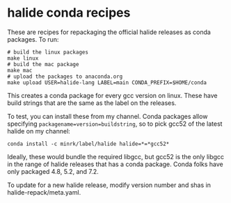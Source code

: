 # halide conda recipes

These are recipes for repackaging the official halide releases as conda packages. To run:

    # build the linux packages
    make linux
    # build the mac package
    make mac
    # upload the packages to anaconda.org
    make upload USER=halide-lang LABEL=main CONDA_PREFIX=$HOME/conda

This creates a conda package for every gcc version on linux.
These have build strings that are the same as the label on the releases.

To test, you can install these from my channel.
Conda packages allow specifying `packagename=version=buildstring`,
so to pick gcc52 of the latest halide on my channel:


    conda install -c minrk/label/halide halide=*=*gcc52*

Ideally, these would bundle the required libgcc,
but gcc52 is the only libgcc in the range of halide releases that has a conda package. Conda folks have only packaged 4.8, 5.2, and 7.2.

To update for a new halide release, modify version number and shas in halide-repack/meta.yaml.
